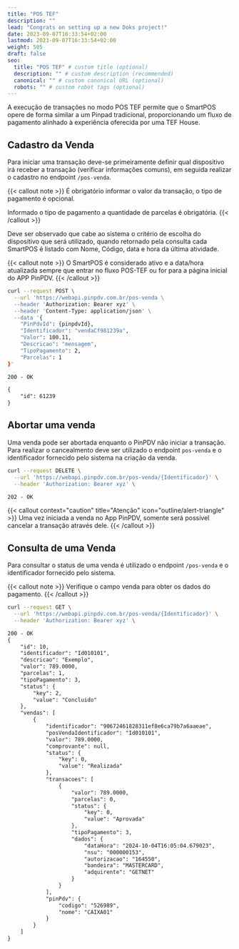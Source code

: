 ```yaml
---
title: "POS TEF"
description: ""
lead: "Congrats on setting up a new Doks project!"
date: 2023-09-07T16:33:54+02:00
lastmod: 2023-09-07T16:33:54+02:00
weight: 505
draft: false
seo:
  title: "POS TEF" # custom title (optional)
  description: "" # custom description (recommended)
  canonical: "" # custom canonical URL (optional)
  robots: "" # custom robot tags (optional)
---
```


A execução de transações no modo POS TEF permite que o SmartPOS opere de forma similar a um Pinpad tradicional, proporcionando um fluxo de pagamento alinhado à experiência oferecida por uma TEF House.

## Cadastro da Venda

Para iniciar uma transação deve-se primeiramente definir qual dispositivo irá receber a transação (verificar informações comuns), em seguida realizar o cadastro no endpoint `/pos-venda`.

{{< callout note >}}
É obrigatório informar o valor da transação, o tipo de pagamento é opcional.

Informado o tipo de pagamento a quantidade de parcelas é obrigatória.
{{< /callout >}}

Deve ser observado que cabe ao sistema o critério de escolha do dispositivo que será utilizado, quando retornado pela consulta cada SmartPOS é listado com Nome, Código, data e hora da última atividade.

{{< callout note >}}  O SmartPOS é considerado ativo e a data/hora atualizada sempre que entrar no fluxo POS-TEF ou for para a página inicial do APP PinPDV. {{< /callout >}}

```bash {title="Cadastro de uma Venda"}
curl --request POST \
  --url 'https://webapi.pinpdv.com.br/pos-venda \
  --header 'Authorization: Bearer xyz' \
  --header 'Content-Type: application/json' \
  --data '{
    "PinPdvId": {pinpdvId},
    "Identificador": "vendaCf981239a",
    "Valor": 100.11,
    "Descricao": "mensagem",
    "TipoPagamento": 2,
    "Parcelas": 1
}'
```

```txt {title="Exemplo de Resposta"}
200 - OK

{
	"id": 61239
}
```

## Abortar uma venda

Uma venda pode ser abortada enquanto o PinPDV não iniciar a transação. Para realizar o cancealmento deve ser utilizado o endpoint `pos-venda` e o identificador fornecido pelo sistema na criação da venda.

```bash {title="Abortar uma Venda"}
curl --request DELETE \
  --url 'https://webapi.pinpdv.com.br/pos-venda/{Identificador}' \
  --header 'Authorization: Bearer xyz' \
```

```txt {title="Exemplo de Resposta"}
202 - OK
```

{{< callout context="caution" title="Atenção" icon="outline/alert-triangle" >}}
Uma vez iniciada a venda no App PinPDV, somente será possível cancelar a transação através dele.
{{< /callout >}}

## Consulta de uma Venda

Para consultar o status de uma venda é utilizado o endpoint `/pos-venda` e o identificador fornecido pelo sistema.

{{< callout note >}}
Verifique o campo venda para obter os dados do pagamento.
{{< /callout >}}

```bash {title="Consulta de uma Venda"}
curl --request GET \
  --url 'https://webapi.pinpdv.com.br/pos-venda/{Identificador}' \
  --header 'Authorization: Bearer xyz' \
```

```txt {title="Exemplo de Resposta"}
200 - OK
{
	"id": 10,
	"identificador": "Id010101",
	"descricao": "Exemplo",
	"valor": 789.0000,
	"parcelas": 1,
	"tipoPagamento": 3,
	"status": {
		"key": 2,
		"value": "Concluido"
	},
	"vendas": [
		{
			"identificador": "90672461828311ef8e6ca79b7a6aaeae",
			"posVendaIdentificador": "Id010101",
			"valor": 789.0000,
			"comprovante": null,
			"status": {
				"key": 0,
				"value": "Realizada"
			},
			"transacoes": [
				{
					"valor": 789.0000,
					"parcelas": 0,
					"status": {
						"key": 0,
						"value": "Aprovada"
					},
					"tipoPagamento": 3,
					"dados": {
						"dataHora": "2024-10-04T16:05:04.679023",
						"nsu": "000000153",
						"autorizacao": "164550",
						"bandeira": "MASTERCARD",
						"adquirente": "GETNET"
					}
				}
			],
			"pinPdv": {
				"codigo": "526989",
				"nome": "CAIXA01"
			}
		}
	]
}
```
